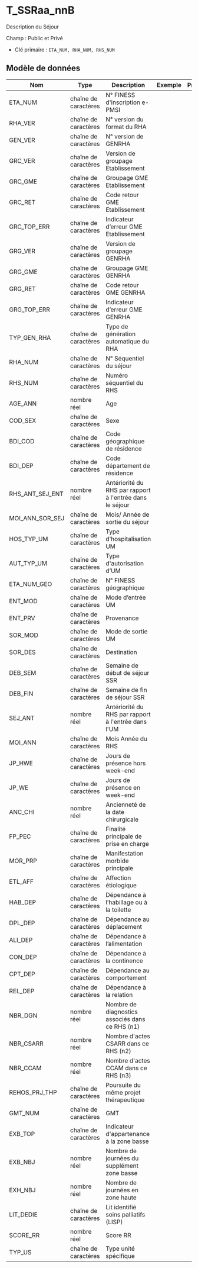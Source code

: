 # T_SSRaa_nnB

Description du Séjour

Champ : Public et Privé

- Clé primaire : `ETA_NUM, RHA_NUM, RHS_NUM`

## Modèle de données

|Nom|Type|Description|Exemple|Propriétés|
|-|-|-|-|-|
|ETA_NUM|chaîne de caractères|N° FINESS d'inscription e-PMSI|||
|RHA_VER|chaîne de caractères|N° version du format du RHA|||
|GEN_VER|chaîne de caractères|N° version de GENRHA|||
|GRC_VER|chaîne de caractères|Version de groupage Etablissement|||
|GRC_GME|chaîne de caractères|Groupage GME Etablissement|||
|GRC_RET|chaîne de caractères|Code retour GME Etablissement|||
|GRC_TOP_ERR|chaîne de caractères|Indicateur d’erreur GME Etablissement|||
|GRG_VER|chaîne de caractères|Version de groupage GENRHA|||
|GRG_GME|chaîne de caractères|Groupage GME GENRHA|||
|GRG_RET|chaîne de caractères|Code retour GME GENRHA|||
|GRG_TOP_ERR|chaîne de caractères|Indicateur d’erreur GME GENRHA|||
|TYP_GEN_RHA|chaîne de caractères|Type de génération automatique du RHA|||
|RHA_NUM|chaîne de caractères|N° Séquentiel du séjour|||
|RHS_NUM|chaîne de caractères|Numéro séquentiel du RHS|||
|AGE_ANN|nombre réel|Age|||
|COD_SEX|chaîne de caractères|Sexe|||
|BDI_COD|chaîne de caractères|Code géographique de résidence|||
|BDI_DEP|chaîne de caractères|Code département de résidence|||
|RHS_ANT_SEJ_ENT|nombre réel|Antériorité du RHS par rapport à l'entrée dans le séjour|||
|MOI_ANN_SOR_SEJ|chaîne de caractères|Mois/ Année de sortie du séjour|||
|HOS_TYP_UM|chaîne de caractères|Type d’hospitalisation UM|||
|AUT_TYP_UM|chaîne de caractères|Type d'autorisation d’UM|||
|ETA_NUM_GEO|chaîne de caractères|N° FINESS géographique|||
|ENT_MOD|chaîne de caractères|Mode d’entrée UM|||
|ENT_PRV|chaîne de caractères|Provenance|||
|SOR_MOD|chaîne de caractères|Mode de sortie UM|||
|SOR_DES|chaîne de caractères|Destination |||
|DEB_SEM|chaîne de caractères|Semaine de début de séjour SSR|||
|DEB_FIN|chaîne de caractères|Semaine de fin de séjour SSR|||
|SEJ_ANT|nombre réel|Antériorité du RHS par rapport à l'entrée dans l'UM|||
|MOI_ANN|chaîne de caractères|Mois Année du RHS|||
|JP_HWE|chaîne de caractères|Jours de présence hors week-end|||
|JP_WE|chaîne de caractères|Jours de présence en week-end|||
|ANC_CHI|nombre réel|Ancienneté de la date chirurgicale|||
|FP_PEC|chaîne de caractères|Finalité principale de prise en charge|||
|MOR_PRP|chaîne de caractères|Manifestation morbide principale|||
|ETL_AFF|chaîne de caractères|Affection étiologique|||
|HAB_DEP|chaîne de caractères|Dépendance à l’habillage ou à la toilette|||
|DPL_DEP|chaîne de caractères|Dépendance au déplacement|||
|ALI_DEP|chaîne de caractères|Dépendance à l’alimentation|||
|CON_DEP|chaîne de caractères|Dépendance à la continence|||
|CPT_DEP|chaîne de caractères|Dépendance au comportement|||
|REL_DEP|chaîne de caractères|Dépendance à la relation|||
|NBR_DGN|nombre réel|Nombre de diagnostics associés dans ce RHS (n1)|||
|NBR_CSARR|nombre réel|Nombre d'actes CSARR dans ce RHS (n2)|||
|NBR_CCAM|nombre réel|Nombre d'actes CCAM dans ce RHS (n3)|||
|REHOS_PRJ_THP|chaîne de caractères|Poursuite du même projet thérapeutique|||
|GMT_NUM|chaîne de caractères|GMT|||
|EXB_TOP|chaîne de caractères|Indicateur d'appartenance à la zone basse|||
|EXB_NBJ|nombre réel|Nombre de journées du supplément zone basse|||
|EXH_NBJ|nombre réel|Nombre de journées en zone haute|||
|LIT_DEDIE|chaîne de caractères|Lit identifié soins palliatifs (LISP)|||
|SCORE_RR|nombre réel|Score RR|||
|TYP_US|chaîne de caractères|Type unité spécifique|||
